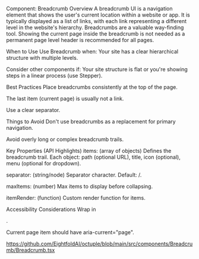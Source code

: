 Component: Breadcrumb
Overview
A breadcrumb UI is a navigation element that shows the user's current location within a website or app. It is typically displayed as a list of links, with each link representing a different level in the website's hierarchy. Breadcrumbs are a valuable way-finding tool. Showing the current page inside the breadcrumb is not needed as a permanent page level header is recommended for all pages.    

When to Use
Use Breadcrumb when: Your site has a clear hierarchical structure with multiple levels.    

Consider other components if: Your site structure is flat or you're showing steps in a linear process (use Stepper).    

Best Practices
Place breadcrumbs consistently at the top of the page.    

The last item (current page) is usually not a link.    

Use a clear separator.    

Things to Avoid
Don't use breadcrumbs as a replacement for primary navigation.    

Avoid overly long or complex breadcrumb trails.    

Key Properties (API Highlights)
items: (array of objects) Defines the breadcrumb trail. Each object: path (optional URL), title, icon (optional), menu (optional for dropdown).    

separator: (string/node) Separator character. Default: /.    

maxItems: (number) Max items to display before collapsing.    

itemRender: (function) Custom render function for items.    

Accessibility Considerations
Wrap in <nav aria-label="breadcrumb">.    

Current page item should have aria-current="page".    

https://github.com/EightfoldAI/octuple/blob/main/src/components/Breadcrumb/Breadcrumb.tsx
